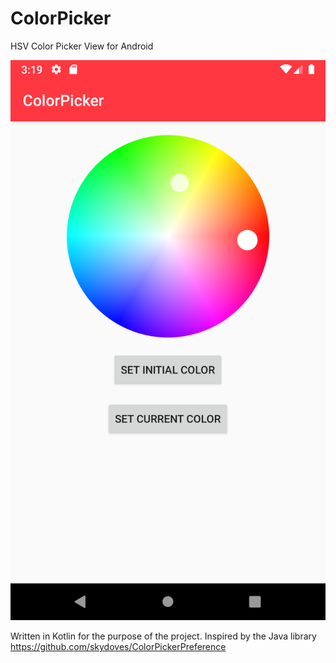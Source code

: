 # ColorPicker
HSV Color Picker View for Android

![alt text](https://github.com/stevan-milovanovic/ColorPicker/blob/master/Color%20picker.png)

Written in Kotlin for the purpose of the project. Inspired by the Java library https://github.com/skydoves/ColorPickerPreference
